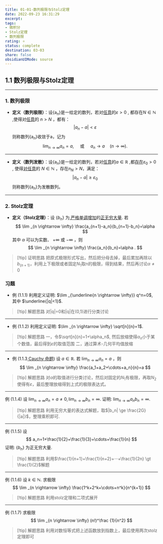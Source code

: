 ```yaml
---
title: 01-01-数列极限与Stolz定理
date: 2022-09-23 16:31:29
excerpt: 
tags: 
- 微积分
- Stolz定理
- 数列极限
rating: ⭐
status: complete 
destination: 03-03
share: false
obsidianUIMode: source
---
```


## 1.1 数列极限与Stolz定理
___
### 1. 数列极限
- **定义（数列极限）**：设{a$_n$}是一给定的数列，若对<u>任意</u>的$\varepsilon > 0$ , 都存在$N  ∈ \mathbb{N}$ ,使得对<u>任意</u>的 $n > N$ ，都有：
$$|a_n - a| < \varepsilon $$
则称数列{a$_n$}收敛于a，记为
$$
\lim _{n \rightarrow \infty} a_n=a, \quad \text { 或 } \quad a_n \rightarrow a \quad(n \rightarrow \infty) \text {. }
$$
___
- **定义（数列发散）**：设{a$_n$}是一给定的数列，若对<u>任意</u>的$a  ∈ \mathbb{R}$ ,都<u>存在</u>$\varepsilon_0 > 0$ , 使得<u>对任意</u>的 $N \in \mathbb{N}$ ，存在$n_N > N$，满足：
$$|a_n - a| \ge \varepsilon_0 $$
则称数列{a$_n$}为发散数列。
___
### 2. Stolz定理 
- **定义（Stolz定理）**：设 $\left\{b_n\right\}$ 为<u> 严格单调增加</u>的<u>正无穷大量</u>. 若
$$
\lim _{n \rightarrow \infty} \frac{a_{n+1}-a_n}{b_{n+1}-b_n}=\alpha
$$
其中 $\alpha$ 可以为实数、 $+\infty$ 或 $-\infty$ ，则
$$
\lim _{n \rightarrow \infty} \frac{a_n}{b_n}=\alpha .
$$
> [!tip] 证明思路
> 把原式极限形式写出，然后把分母去掉，最后累加再除以$b_(n+1)$，利用上下极限或者固定$N_1$取n的极限，得到结果，然后再讨论$\alpha \neq 0$
### 习题
- 例 (1.1.1)
利用定义证明: $\lim _{\underline{n \rightarrow \infty}} q^n=0$, 其中 $\underline{|q|<1}$.
> [!tip] 解题思路
> 对|q|=0和|q|在(0,1)进行分类讨论
___
- 例 (1.1.2)
利用定义证明: $\lim _{n \rightarrow \infty} \sqrt[n]{n}=1$.
> [!tip] 解题思路
> 一，令$\sqrt[n]{n}=1+\alpha_n$, 然后放缩使得$\alpha_n$小于某个数值，最后得到$\varepsilon$的取值范围
> 二，通过算术-几何平均值放缩
___
- 例 (1.1.3<u> Cauchy 命题</u>)
设 $a \in \mathbb{R}$. 若 $\lim _{n \rightarrow \infty} a_n=a$ ，则
$$
\lim _{n \rightarrow \infty} \frac{a_1+a_2+\cdots+a_n}{n}=a
$$
> [!tip] 解题思路
> 对$\alpha$的取值进行分类讨论，然后对固定的$N_1$有极限，再取$N_2$使得有$\varepsilon$，最后整理放缩得到上式的极限表达式。
___
例 (1.1.4)
设 $\lim _{n \rightarrow \infty} a_n=a \neq 0, \lim _{n \rightarrow \infty} b_n=\infty$. 证明: $\lim _{n \rightarrow \infty} a_n b_n=\infty$.
> [!tip] 解题思路
> 利用无穷大量的表达式解题，取$|b_n| \ge \frac{2G}{|a|}$，整理乘积即可. 
___
例 (1.1.5)
设
$$
a_n=1+\frac{1}{2}+\frac{1}{3}+\cdots+\frac{1}{n}
$$
证明:  $\left\{b_n\right\}$ 为正无穷大量.
> [!tip] 解题思路
> 利用$\frac{1}{n+1}+\frac{1}{n+2}+···+\frac{1}{2n} \gt \frac{1}{2}$解题
___
例 (1.1.6)
设 $k \in \mathbb{N}$. 求极限
$$
\lim _{n \rightarrow \infty} \frac{1^k+2^k+\cdots+n^k}{n^{k+1}}
$$
> [!tip] 解题思路
> 利用stolz定理和二项式展开
___
例 (1.1.7)
求极限
$$
\lim _{n \rightarrow \infty} (n!)^\frac {1}{n^2}
$$
> [!tip] 解题思路
> 利用对数恒等式把上述函数放到指数上，最后使用两次stolz定理即可
